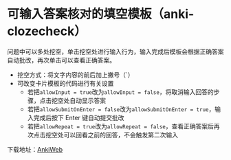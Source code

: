 # 可输入答案核对的填空模板（anki-clozecheck）

问题中可以多处挖空，单击挖空处进行输入行为，输入完成后模板会根据正确答案自动批改，再次单击可以查看正确答案。

- 挖空方式：将文字内容的前后加上撇号（`）
- 可改变卡片模板的代码进行有关设置
  - 若把`allowInput = true`改为`allowInput = false`，将取消输入回答的步骤，点击挖空处自动显示答案
  - 若把`allowSubmitOnEnter = false`改为`allowSubmitOnEnter = true`，输入完成后按下 Enter 键自动提交批改
  - 若把`allowRepeat = true`改为`allowRepeat = false`，查看正确答案后再次点击挖空处可以回看之前的回答，不会触发第二次输入

下载地址：[AnkiWeb](https://ankiweb.net/shared/info/356679663?cb=1733882492852)
